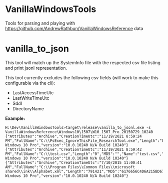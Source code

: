 # VanillaWindowsTools
Tools for parsing and playing with https://github.com/AndrewRathbun/VanillaWindowsReference data

# vanilla_to_json
This tool will match up the SystemInfo file with the respected csv file listing and print jsonl representation.

This tool currently excludes the following csv fields (will work to make this configurable via the cli): 
 - LastAccessTimeUtc
 - LastWriteTimeUtc
 - Sddl
 - DirectoryName

**Example:**
```
H:\Dev\VanillaWindowsTools>target\release\vanilla_to_jsonl.exe -s VanillaWindowsReference\Windows10\1507\W10_1507_Pro_20150729_10240
{"Attributes":"Archive","CreationTimeUtc":"11/19/2021 8:59:24 PM","FullName":"C:\\PsExec_IgnoreThisFile_ResearchTool.exe","Length":"834936","MD5":"C590A84B8C72CF18F35AE166F815C9DF","Name":"PsExec_IgnoreThisFile_ResearchTool.exe","SHA256":"57492D33B7C0755BB411B22D2DFDFDF088CBBFCD010E30DD8D425D5FE66ADFF4","name":"Microsoft Windows 10 Pro","version":"10.0.10240 N/A Build 10240"}
{"Attributes":"Archive","CreationTimeUtc":"11/19/2021 8:59:42 PM","FullName":"C:\\test.csv","Length":"0","MD5":"","Name":"test.csv","SHA256":"","name":"Microsoft Windows 10 Pro","version":"10.0.10240 N/A Build 10240"}
{"Attributes":"Archive","CreationTimeUtc":"7/10/2015 11:00:41 AM","FullName":"C:\\Program Files\\Common Files\\microsoft shared\\ink\\Alphabet.xml","Length":"791421","MD5":"6176656C4D6A215BD670D5BD63D35B59","Name":"Alphabet.xml","SHA256":"E066F5907F9EFDB760DA0377A7B5664C815D667FB2A7B370AA4A49783F4FEA0D","name":"Microsoft Windows 10 Pro","version":"10.0.10240 N/A Build 10240"}
```